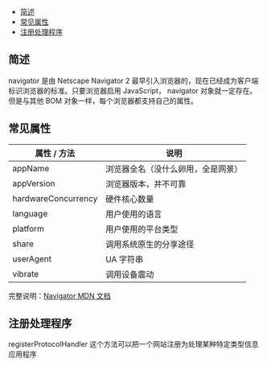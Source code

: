 <!-- START doctoc generated TOC please keep comment here to allow auto update -->
<!-- DON'T EDIT THIS SECTION, INSTEAD RE-RUN doctoc TO UPDATE -->

- [简述](#%E7%AE%80%E8%BF%B0)
- [常见属性](#%E5%B8%B8%E8%A7%81%E5%B1%9E%E6%80%A7)
- [注册处理程序](#%E6%B3%A8%E5%86%8C%E5%A4%84%E7%90%86%E7%A8%8B%E5%BA%8F)

<!-- END doctoc generated TOC please keep comment here to allow auto update -->

## 简述

navigator 是由 Netscape Navigator 2 最早引入浏览器的，现在已经成为客户端标识浏览器的标准。只要浏览器启用 JavaScript， navigator 对象就一定存在。但是与其他 BOM 对象一样，每个浏览器都支持自己的属性。

## 常见属性

| 属性 / 方法         | 说明                               |
| ------------------- | ---------------------------------- |
| appName             | 浏览器全名（没什么卵用，全是网景） |
| appVersion          | 浏览器版本，并不可靠               |
| hardwareConcurrency | 硬件核心数量                       |
| language            | 用户使用的语言                     |
| platform            | 用户使用的平台类型                 |
| share               | 调用系统原生的分享途径             |
| userAgent           | UA 字符串                          |
| vibrate             | 调用设备震动                       |

完整说明：[Navigator MDN 文档 ](https://developer.mozilla.org/zh-CN/docs/Web/API/Navigator)

## 注册处理程序

registerProtocolHandler 这个方法可以把一个网站注册为处理某种特定类型信息应用程序
